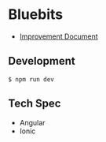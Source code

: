 # Bluebits

- [Improvement Document](./improvement.md)

## Development
```
$ npm run dev
```

## Tech Spec
- Angular
- Ionic
